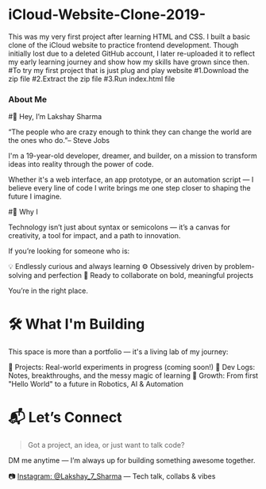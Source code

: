# iCloud-Website-Clone-2019-
This was my very first project after learning HTML and CSS. I built a basic clone of the iCloud website to practice frontend development. Though initially lost due to a deleted GitHub account, I later re-uploaded it to reflect my early learning journey and show how my skills have grown since then.
#To try my first project that is just plug and play website
#1.Download the zip file 
#2.Extract the zip file 
#3.Run index.html file 
### About Me 


#👋 Hey, I’m Lakshay Sharma

“The people who are crazy enough to think they can change the world are the ones who do.”– Steve Jobs

I'm a 19-year-old developer, dreamer, and builder, on a mission to transform ideas into reality through the power of code.

Whether it's a web interface, an app prototype, or an automation script — I believe every line of code I write brings me one step closer to shaping the future I imagine.

#🚀 Why I

Technology isn’t just about syntax or semicolons — it’s a canvas for creativity, a tool for impact, and a path to innovation.

If you’re looking for someone who is:

  💡 Endlessly curious and always learning
  ⚙ Obsessively driven by problem-solving and perfection
  🤝 Ready to collaborate on bold, meaningful projects

  You’re in the right place.

# 🛠 What I'm Building

This space is more than a portfolio — it's a living lab of my journey:

  🔗  Projects: Real-world experiments in progress (coming soon!)
  📓  Dev Logs: Notes, breakthroughs, and the messy magic of learning
  🌱  Growth: From first "Hello World" to a future in Robotics, AI & Automation

# 📬 Let’s Connect

> Got a project, an idea, or just want to talk code?

 DM me anytime  — I’m always up for building something awesome together.

📷 [Instagram: @Lakshay\_7\_Sharma](https://instagram.com/Lakshay_7_Sharma) — Tech talk, collabs & vibes
